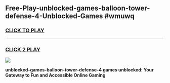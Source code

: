 
## Free-Play-unblocked-games-balloon-tower-defense-4-Unblocked-Games #wmuwq
<h3>
<a href="https://news.freeplayer.one?title=unblocked-games-balloon-tower-defense-4&ref=8M">CLICK TO PLAY</a></h3>
<hr>

<h3>
<a href="https://news.freeplayer.one?title=unblocked-games-balloon-tower-defense-4&ref=8M">CLICK 2 PLAY</a>
  
</h3>

<a href="https://news.freeplayer.one?title=unblocked-games-balloon-tower-defense-4&ref=8M"><img src="https://clearcache.store/games.png"></a>


**unblocked-games-balloon-tower-defense-4 games unblocked: Your Gateway to Fun and Accessible Online Gaming**
